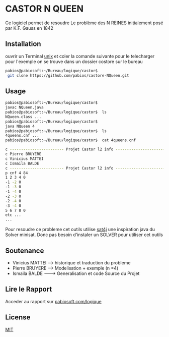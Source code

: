# CASTOR N QUEEN 

Ce logiciel permet de resoudre Le problème des N REINES initialement posé par K.F. Gauss en 1842

## Installation

ouvrir un Terminal [unix](https://github.com/pabios/castore-NQueen.git) et coler la  comande suivante pour le telecharger
pour l'exemple on se trouve dans un dossier costore sur le bureau

```bash
pabios@pabiosoft:~/Bureau/logique/castor$
 git clone https://github.com/pabios/castore-NQueen.git

```

## Usage

```bash
pabios@pabiosoft:~/Bureau/logique/castor$  
javac NQueen.java
pabios@pabiosoft:~/Bureau/logique/castor$  ls
NQueen.class ...
pabios@pabiosoft:~/Bureau/logique/castor$  
java NQueen 4
pabios@pabiosoft:~/Bureau/logique/castor$  ls
4queens.cnf ...
pabios@pabiosoft:~/Bureau/logique/castor$  cat 4queens.cnf

c ------------------------ Projet Castor l2 info ------------------------
c Pierre BRUYERE
c Vinicius MATTEI
c Ismaila BALDE
c ------------------------ Projet Castor l2 info ------------------------
p cnf 4 84
1 2 3 4 0
-1 -2 0
-1 -3 0
-1 -4 0
-2 -3 0
-2 -4 0
-3 -4 0
5 6 7 8 0
etc ...
...
```
Pour resoudre ce probleme cet outils  utilise [sat4j](http://sat4j.org) une
inspiration java du Solver minisat.
Donc pas besoin d'instaler un SOLVER pour utiliser cet outils

## Soutenance
 * Vinicius MATTEI --> historique et traduction du probleme
 * Pierre BRUYERE  --> Modelisation + exemple (n =4)
 * Ismaila BALDE ---> Generalisation et code Source du Projet
 

## Lire le Rapport 
Acceder au rapport sur [pabiosoft.com/logique](http://pabiosoft.com/myRapport.php)

## License
[MIT](https://choosealicense.com/licenses/mit/)

